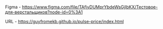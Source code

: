 Figma -  https://www.figma.com/file/TAfjyDUMprYbdeWsGjIbKX/Тестовое-для-верстальщиков?node-id=0%3A1  

URL - https://guyfromekb.github.io/pulse-price/index.html
